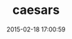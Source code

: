 ---
layout: post
title:  "caesars"
repo:   "delano/caesars"
date:   2015-02-18 17:00:59
gemurl: http://github.com/delano/caesars
---